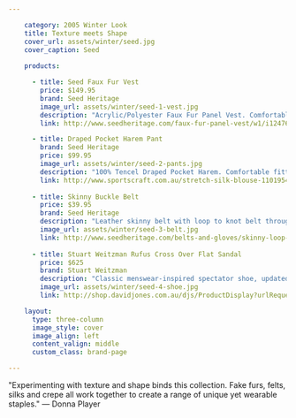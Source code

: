 ```yaml
---

    category: 2005 Winter Look
    title: Texture meets Shape
    cover_url: assets/winter/seed.jpg
    cover_caption: Seed
    
    products:

      - title: Seed Faux Fur Vest
        price: $149.95
        brand: Seed Heritage
        image_url: assets/winter/seed-1-vest.jpg
        description: "Acrylic/Polyester Faux Fur Panel Vest. Comfortable fitting silhouette features a scoop neck, front zipper opening in all over faux fur panels. Available in Black as shown."
        link: http://www.seedheritage.com/faux-fur-panel-vest/w1/i12476618/

      - title: Draped Pocket Harem Pant
        brand: Seed Heritage
        price: $99.95
        image_url: assets/winter/seed-2-pants.jpg
        description: "100% Tencel Draped Pocket Harem. Comfortable fitting silhouette features a paper-bag waist with tie, side pockets, drop crotch and tapered leg complete with buttoned pockets at side seams. Available in various colours as shown."
        link: http://www.sportscraft.com.au/stretch-silk-blouse-1101954.html
        
      - title: Skinny Buckle Belt
        price: $39.95
        brand: Seed Heritage
        description: "Leather skinny belt with loop to knot belt through. One size."
        image_url: assets/winter/seed-3-belt.jpg
        link: http://www.seedheritage.com/belts-and-gloves/skinny-loop-belt/w1/i12272708_1001341/
        
      - title: Stuart Weitzman Rufus Cross Over Flat Sandal
        price: $625
        brand: Stuart Weitzman
        description: "Classic menswear-inspired spectator shoe, updated with unique detailing and materials. Transparent insets with polka-dot perforations, combined with soft leather."
        image_url: assets/winter/seed-4-shoe.jpg
        link: http://shop.davidjones.com.au/djs/ProductDisplay?urlRequestType=Base&catalogId=10051&categoryId=26552&productId=4948011&errorViewName=ProductDisplayErrorView&urlLangId=-1&langId=-1&top_category=26552&parent_category_rn=&storeId=10051

    layout:
      type: three-column
      image_style: cover
      image_align: left
      content_valign: middle
      custom_class: brand-page

---
```


"Experimenting with texture and shape binds this collection. Fake furs, felts, silks and crepe all work together to create a range of unique yet wearable staples." — Donna Player


